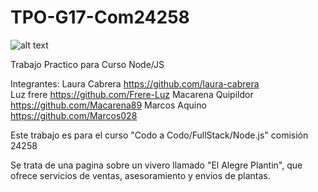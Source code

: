 # TPO-G17-Com24258
![alt text](https://main--elalegreplantinvivero.netlify.app/assets/logoVivero.png)



Trabajo Practico para Curso Node/JS

Integrantes: 
Laura Cabrera        https://github.com/laura-cabrera      
Luz frere            https://github.com/Frere-Luz
Macarena Quipildor   https://github.com/Macarena89
Marcos Aquino        https://github.com/Marcos028

Este trabajo es para el curso "Codo a Codo/FullStack/Node.js" comisión 24258

Se trata de una pagina sobre un vivero llamado "El Alegre Plantin", que ofrece servicios de ventas, asesoramiento y envios de plantas. 



